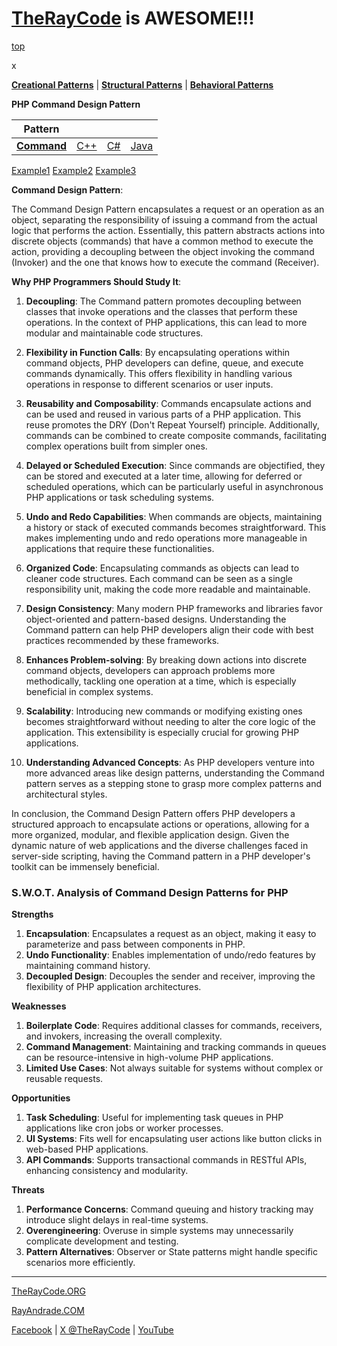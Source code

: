 # [TheRayCode](../../../README.md) is AWESOME!!!

[top](../README.md)

x


**[Creational Patterns](../../Creational/README.md)** | **[Structural Patterns](../../Structural/README.md)** | **[Behavioral Patterns](../README.md)**

**PHP Command Design Pattern**

|Pattern|   |   |   |
|---|---|---|---|
| [**Command**](README.md) | [C++](../../../Csharp/Behavioral/Command/README.md) | [C#](../../../Csharp/Behavioral/Command/README.md) | [Java](../../../Java/Behavioral/Command/README.md) |

[Example1](Example1/README.md) [Example2](Example2/README.md) [Example3](Example3/README.md) 

**Command Design Pattern**:

The Command Design Pattern encapsulates a request or an operation as an object, separating the responsibility of issuing a command from the actual logic that performs the action. Essentially, this pattern abstracts actions into discrete objects (commands) that have a common method to execute the action, providing a decoupling between the object invoking the command (Invoker) and the one that knows how to execute the command (Receiver).

**Why PHP Programmers Should Study It**:

1. **Decoupling**: The Command pattern promotes decoupling between classes that invoke operations and the classes that perform these operations. In the context of PHP applications, this can lead to more modular and maintainable code structures.

2. **Flexibility in Function Calls**: By encapsulating operations within command objects, PHP developers can define, queue, and execute commands dynamically. This offers flexibility in handling various operations in response to different scenarios or user inputs.

3. **Reusability and Composability**: Commands encapsulate actions and can be used and reused in various parts of a PHP application. This reuse promotes the DRY (Don't Repeat Yourself) principle. Additionally, commands can be combined to create composite commands, facilitating complex operations built from simpler ones.

4. **Delayed or Scheduled Execution**: Since commands are objectified, they can be stored and executed at a later time, allowing for deferred or scheduled operations, which can be particularly useful in asynchronous PHP applications or task scheduling systems.

5. **Undo and Redo Capabilities**: When commands are objects, maintaining a history or stack of executed commands becomes straightforward. This makes implementing undo and redo operations more manageable in applications that require these functionalities.

6. **Organized Code**: Encapsulating commands as objects can lead to cleaner code structures. Each command can be seen as a single responsibility unit, making the code more readable and maintainable.

7. **Design Consistency**: Many modern PHP frameworks and libraries favor object-oriented and pattern-based designs. Understanding the Command pattern can help PHP developers align their code with best practices recommended by these frameworks.

8. **Enhances Problem-solving**: By breaking down actions into discrete command objects, developers can approach problems more methodically, tackling one operation at a time, which is especially beneficial in complex systems.

9. **Scalability**: Introducing new commands or modifying existing ones becomes straightforward without needing to alter the core logic of the application. This extensibility is especially crucial for growing PHP applications.

10. **Understanding Advanced Concepts**: As PHP developers venture into more advanced areas like design patterns, understanding the Command pattern serves as a stepping stone to grasp more complex patterns and architectural styles.

In conclusion, the Command Design Pattern offers PHP developers a structured approach to encapsulate actions or operations, allowing for a more organized, modular, and flexible application design. Given the dynamic nature of web applications and the diverse challenges faced in server-side scripting, having the Command pattern in a PHP developer's toolkit can be immensely beneficial.

### **S.W.O.T. Analysis of Command Design Patterns for PHP**

**Strengths**  
1. **Encapsulation**: Encapsulates a request as an object, making it easy to parameterize and pass between components in PHP.  
2. **Undo Functionality**: Enables implementation of undo/redo features by maintaining command history.  
3. **Decoupled Design**: Decouples the sender and receiver, improving the flexibility of PHP application architectures.

**Weaknesses**  
1. **Boilerplate Code**: Requires additional classes for commands, receivers, and invokers, increasing the overall complexity.  
2. **Command Management**: Maintaining and tracking commands in queues can be resource-intensive in high-volume PHP applications.  
3. **Limited Use Cases**: Not always suitable for systems without complex or reusable requests.

**Opportunities**  
1. **Task Scheduling**: Useful for implementing task queues in PHP applications like cron jobs or worker processes.  
2. **UI Systems**: Fits well for encapsulating user actions like button clicks in web-based PHP applications.  
3. **API Commands**: Supports transactional commands in RESTful APIs, enhancing consistency and modularity.

**Threats**  
1. **Performance Concerns**: Command queuing and history tracking may introduce slight delays in real-time systems.  
2. **Overengineering**: Overuse in simple systems may unnecessarily complicate development and testing.  
3. **Pattern Alternatives**: Observer or State patterns might handle specific scenarios more efficiently.

---

[TheRayCode.ORG](https://www.TheRayCode.org)

[RayAndrade.COM](https://www.RayAndrade.com)

[Facebook](https://www.facebook.com/TheRayCode/) | [X @TheRayCode](https://www.x.com/TheRayCode/) | [YouTube](https://www.youtube.com/TheRayCode/)
